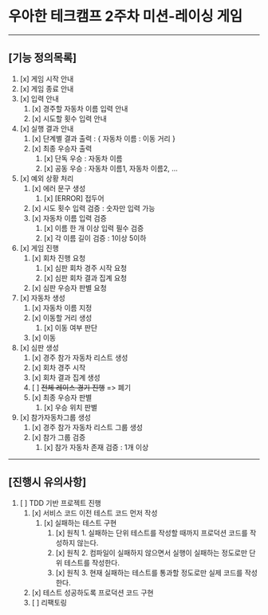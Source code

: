 # 우아한 테크캠프 2주차 미션-레이싱 게임

---------------------------------

## [기능 정의목록]
1. [x] 게임 시작 안내
2. [x] 게임 종료 안내
3. [x] 입력 안내
   1. [x] 경주할 자동차 이름 입력 안내
   2. [x] 시도할 횟수 입력 안내
4. [x] 실행 결과 안내
   1. [x] 단계별 결과 출력 : { 자동차 이름 : 이동 거리 }
   2. [x] 최종 우승자 출력
      1. [x] 단독 우승 : 자동차 이름
      2. [x] 공동 우승 : 자동차 이름1, 자동차 이름2, ...
5. [x] 예외 상황 처리
   1. [x] 에러 문구 생성
      1. [x] [ERROR] 접두어
   2. [x] 시도 횟수 입력 검증 : 숫자만 입력 가능
   3. [x] 자동차 이름 입력 검증
      1. [x] 이름 한 개 이상 입력 필수 검증
      2. [x] 각 이름 길이 검증 : 1이상 5이하
6. [x] 게임 진행
   1. [x] 회차 진행 요청
      1. [x] 심판 회차 경주 시작 요청
      2. [x] 심판 회차 결과 집계 요청
   2. [x] 심판 우승자 판별 요청
7. [x] 자동차 생성
   1. [x] 자동차 이름 지정
   2. [x] 이동할 거리 생성
      1. [x] 이동 여부 판단
   3. [x] 이동
8. [x] 심판 생성
   1. [x] 경주 참가 자동차 리스트 생성
   2. [x] 회차 경주 시작
   3. [x] 회차 결과 집계 생성
   4. [ ] ~~전체 레이스 경기 진행~~ => 폐기
   5. [x] 최종 우승자 판별
      1. [x] 우승 위치 판별
9. [x] 참가자동차그룹 생성
   1. [x] 경주 참가 자동차 리스트 그룹 생성
   2. [x] 참가 그룹 검증
      1. [x] 참가 자동차 존재 검증 : 1개 이상
---------------------------------
## [진행시 유의사항]
1. [ ] TDD 기반 프로젝트 진행
   1. [x] 서비스 코드 이전 테스트 코드 먼저 작성
      1. [x] 실패하는 테스트 구현
         1. [x] 원칙 1. 실패하는 단위 테스트를 작성할 때까지 프로덕션 코드를 작성하지 않는다.
         2. [x] 원칙 2. 컴파일이 실패하지 않으면서 실행이 실패하는 정도로만 단위 테스트를 작성한다.
         3. [x] 원칙 3. 현재 실패하는 테스트를 통과할 정도로만 실제 코드를 작성한다.
   2. [x] 테스트 성공하도록 프로덕션 코드 구현
   3. [ ] 리팩토링
